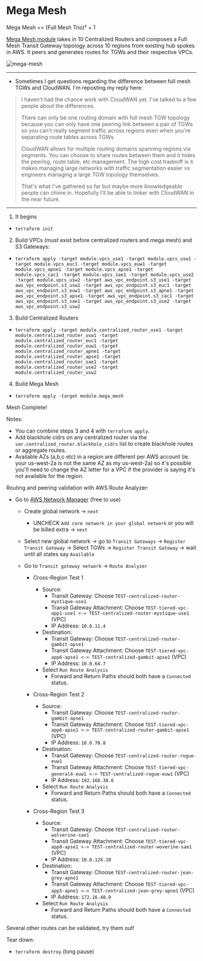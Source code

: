 # Mega Mesh
Mega Mesh == (Full Mesh Trio)² + 1

[Mega Mesh module](https://github.com/JudeQuintana/terraform-aws-mega-mesh) takes in 10 Centralized Routers and composes a Full Mesh Transit Gateway topology across 10 regions from existing hub spokes in AWS. It peers and generates routes for TGWs and their respective VPCs.

![mega-mesh](https://jq1-io.s3.amazonaws.com/mega-mesh/ten-full-mesh-tgw.png)

---
 - Sometimes I get questions regarding the difference between full mesh TGWs
   and CloudWAN. I'm reposting my reply here:

 > I haven't had the chance work with CloudWAN yet. I've talked to a few people about the differences.
 >
 > There can only be one routing domain with full mesh TGW topology because you can only have one peering link between a pair of TGWs so you can't really segment traffic across regions even when you're separating route tables across TGWs.
 >
 > CloudWAN allows for multiple routing domains spanning regions via segments. You can choose to share routes between them and it hides the peering, route table, etc management. The high cost tradeoff is it makes managing large networks with traffic segmentation easier vs engineers managing a large TGW topology themselves.
 >
 > That's what I've gathered so far but maybe more knowledgeable people can chime in. Hopefully I'll be able to tinker with CloudWAN in the near future.

---

1. It begins
  - `terraform init`

2. Build VPCs (must exist before centralized routers and mega mesh) and S3 Gateways:
  - `terraform apply -target module.vpcs_use1 -target module.vpcs_usw1 -target module.vpcs_euc1 -target module.vpcs_euw1 -target module.vpcs_apne1 -target module.vpcs_apse1 -target module.vpcs_cac1 -target module.vpcs_sae1 -target module.vpcs_use2 -target module.vpcs_usw2 -target aws_vpc_endpoint.s3_use1 -target aws_vpc_endpoint.s3_usw1 -target aws_vpc_endpoint.s3_euc1 -target aws_vpc_endpoint.s3_euw1 -target aws_vpc_endpoint.s3_apne1 -target aws_vpc_endpoint.s3_apse1 -target aws_vpc_endpoint.s3_cac1 -target aws_vpc_endpoint.s3_sae1 -target aws_vpc_endpoint.s3_use2 -target aws_vpc_endpoint.s3_usw2`

3. Build Centralized Routers
  - `terraform apply -target module.centralized_router_use1 -target module.centralized_router_usw1 -target module.centralized_router_euc1 -target module.centralized_router_euw1 -target module.centralized_router_apne1 -target module.centralized_router_apse1 -target module.centralized_router_sae1 -target module.centralized_router_use2 -target module.centralized_router_usw2`

4. Build Mega Mesh
  - `terraform apply -target module.mega_mesh`

Mesh Complete!

Notes:
  - You can combine steps 3 and 4 with `terraform apply`.
  - Add blackhole cidrs on any centralized router via the
    `var.centralized_router.blackhole_cidrs` list to create blackhole routes or aggregate routes.
  - Available AZs (a,b,c etc) in a region are different per AWS account (ie. your us-west-2a is not the same AZ as my us-west-2a) so it's possible you'll need to change the AZ letter for a VPC if the provider is saying it's not available for the region.

Routing and peering validation with AWS Route Analyzer:
- Go to [AWS Network Manager](https://us-west-2.console.aws.amazon.com/networkmanager/home?region=us-east-1#/networks) (free to use)
  - Create global network -> `next`
    - UNCHECK `Add core network in your global network` or you will be billed extra -> `next`
  - Select new global network -> go to `Transit Gateways` -> `Register
    Transit Gateway` -> Select TGWs -> `Register Transit Gateway` -> wait until all states say `Available`

  - Go to `Transit gateway network` -> `Route Analyzer`
    - Cross-Region Test 1
      - Source:
        - Transit Gateway: Choose `TEST-centralized-router-mystique-use1`
        - Transit Gateway Attachment: Choose `TEST-tiered-vpc-app1-use1 <-> TEST-centralized-router-mystique-use1` (VPC)
        - IP Address: `10.0.11.4`
      - Destination:
        - Transit Gateway: Choose `TEST-centralized-router-gambit-apse1`
        - Transit Gateway Attachment: Choose `TEST-tiered-vpc-app6-apse1 <-> TEST-centralized-gambit-apse1` (VPC)
        - IP Address: `10.0.64.7`
      - Select `Run Route Analysis`
        - Forward and Return Paths should both have a `Connected` status.

    - Cross-Region Test 2
      - Source:
        - Transit Gateway: Choose `TEST-centralized-router-gambit-apse1`
        - Transit Gateway Attachment: Choose `TEST-tiered-vpc-app6-apse1 <-> TEST-centralized-router-gambit-apse1` (VPC)
        - IP Address: `10.0.70.8`
      - Destination:
        - Transit Gateway: Choose `TEST-centralized-router-rogue-euw1`
        - Transit Gateway Attachment: Choose `TEST-tiered-vpc-general4-euw1 <-> TEST-centralized-rogue-euw1` (VPC)
        - IP Address: `192.168.38.6`
      - Select `Run Route Analysis`
        - Forward and Return Paths should both have a `Connected` status.

    - Cross-Region Test 3
      - Source:
        - Transit Gateway: Choose `TEST-centralized-router-wolverine-sae1`
        - Transit Gateway Attachment: Choose `TEST-tiered-vpc-app8-apse1 <-> TEST-centralized-router-woverine-sae1` (VPC)
        - IP Address: `10.0.128.10`
      - Destination:
        - Transit Gateway: Choose `TEST-centralized-router-jean-grey-apne1`
        - Transit Gateway Attachment: Choose `TEST-tiered-vpc-app5-apne1 <-> TEST-centralized-jean-grey-apne1` (VPC)
        - IP Address: `172.16.40.9`
      - Select `Run Route Analysis`
        - Forward and Return Paths should both have a `Connected` status.

Several other routes can be validated, try them out!

Tear down:
 - `terraform destroy` (long pause)
